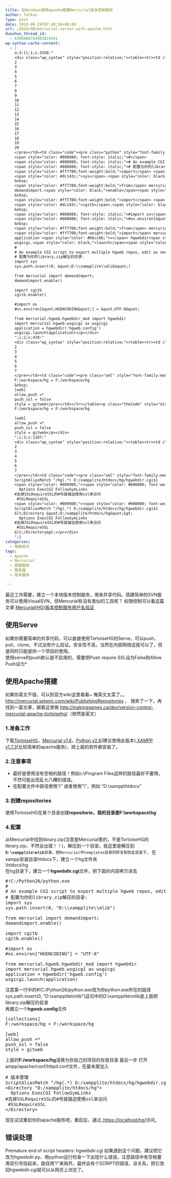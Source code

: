 ```yaml
---
title: 在Windows使用apache搭建Mercurial版本控制服务
author: fatkun
type: post
date: 2010-08-29T07:40:28+00:00
url: /2010/08/mercurial-server-with-apache.html
duoshuo_thread_id:
  - 6300408764403024641
wp-syntax-cache-content:
  - |
    a:3:{i:1;s:3350:"
    <div class="wp_syntax" style="position:relative;"><table><tr><td class="line_numbers"><pre>1
    2
    3
    4
    5
    6
    7
    8
    9
    10
    11
    12
    13
    14
    15
    16
    17
    18
    19
    20
    </pre></td><td class="code"><pre class="python" style="font-family:monospace;"><span style="color: #808080; font-style: italic;">#!C:/Python26/python.exe</span>
    <span style="color: #808080; font-style: italic;">#</span>
    <span style="color: #808080; font-style: italic;"># An example CGI script to export multiple hgweb repos, edit as necessary</span>
    <span style="color: #808080; font-style: italic;"># 配置为你的library.zip解压的目录:</span>
    <span style="color: #ff7700;font-weight:bold;">import</span> <span style="color: #dc143c;">sys</span>
    <span style="color: #dc143c;">sys</span>.<span style="color: black;">path</span>.<span style="color: black;">insert</span><span style="color: black;">&#40;</span><span style="color: #ff4500;">0</span><span style="color: #66cc66;">,</span> <span style="color: #483d8b;">&quot;D:<span style="color: #000099; font-weight: bold;">\\</span>xampplite<span style="color: #000099; font-weight: bold;">\\</span>mlib&quot;</span><span style="color: black;">&#41;</span>
    &nbsp;
    <span style="color: #ff7700;font-weight:bold;">from</span> mercurial <span style="color: #ff7700;font-weight:bold;">import</span> demandimport<span style="color: #66cc66;">;</span>
    demandimport.<span style="color: black;">enable</span><span style="color: black;">&#40;</span><span style="color: black;">&#41;</span>
    &nbsp;
    <span style="color: #ff7700;font-weight:bold;">import</span> <span style="color: #dc143c;">cgitb</span>
    <span style="color: #dc143c;">cgitb</span>.<span style="color: black;">enable</span><span style="color: black;">&#40;</span><span style="color: black;">&#41;</span>
    &nbsp;
    <span style="color: #808080; font-style: italic;">#import os</span>
    <span style="color: #808080; font-style: italic;">#os.environ[&quot;HGENCODING&quot;] = &quot;UTF-8&quot;</span>
    &nbsp;
    <span style="color: #ff7700;font-weight:bold;">from</span> mercurial.<span style="color: black;">hgweb</span>.<span style="color: black;">hgwebdir_mod</span> <span style="color: #ff7700;font-weight:bold;">import</span> hgwebdir
    <span style="color: #ff7700;font-weight:bold;">import</span> mercurial.<span style="color: black;">hgweb</span>.<span style="color: black;">wsgicgi</span> <span style="color: #ff7700;font-weight:bold;">as</span> wsgicgi
    application <span style="color: #66cc66;">=</span> hgwebdir<span style="color: black;">&#40;</span><span style="color: #483d8b;">'hgweb.config'</span><span style="color: black;">&#41;</span>
    wsgicgi.<span style="color: black;">launch</span><span style="color: black;">&#40;</span>application<span style="color: black;">&#41;</span></pre></td></tr></table><p class="theCode" style="display:none;">#!C:/Python26/python.exe
    #
    # An example CGI script to export multiple hgweb repos, edit as necessary
    # 配置为你的library.zip解压的目录:
    import sys
    sys.path.insert(0, &quot;D:\\xampplite\\mlib&quot;)
    
    from mercurial import demandimport;
    demandimport.enable()
    
    import cgitb
    cgitb.enable()
    
    #import os
    #os.environ[&quot;HGENCODING&quot;] = &quot;UTF-8&quot;
    
    from mercurial.hgweb.hgwebdir_mod import hgwebdir
    import mercurial.hgweb.wsgicgi as wsgicgi
    application = hgwebdir('hgweb.config')
    wsgicgi.launch(application)</p></div>
    ";i:2;s:470:"
    <div class="wp_syntax" style="position:relative;"><table><tr><td class="line_numbers"><pre>1
    2
    3
    4
    5
    6
    7
    </pre></td><td class="code"><pre class="xml" style="font-family:monospace;">[collections]
    F:/workspace/hg = F:/workspace/hg
    &nbsp;
    [web]
    allow_push =*
    push_ssl = false
    style = gitweb</pre></td></tr></table><p class="theCode" style="display:none;">[collections]
    F:/workspace/hg = F:/workspace/hg
    
    [web]
    allow_push =*
    push_ssl = false
    style = gitweb</p></div>
    ";i:3;s:1107:"
    <div class="wp_syntax" style="position:relative;"><table><tr><td class="line_numbers"><pre>1
    2
    3
    4
    5
    6
    7
    </pre></td><td class="code"><pre class="xml" style="font-family:monospace;"># 版本管理
    ScriptAliasMatch ^/hg(.*) D:/xampplite/htdocs/hg/hgwebdir.cgi$1
    <span style="color: #009900;"><span style="color: #000000; font-weight: bold;">&lt;Directory</span> <span style="color: #ff0000;">&quot;D:/xampplite/htdocs/hg&quot;</span><span style="color: #000000; font-weight: bold;">&gt;</span></span>
      Options ExecCGI FollowSymLinks
    #去掉SSLRequireSSL的#号就强迫使用ssl来访问
     #SSLRequireSSL
    <span style="color: #009900;"><span style="color: #000000; font-weight: bold;">&lt;/Directory<span style="color: #000000; font-weight: bold;">&gt;</span></span></span></pre></td></tr></table><p class="theCode" style="display:none;"># 版本管理
    ScriptAliasMatch ^/hg(.*) D:/xampplite/htdocs/hg/hgwebdir.cgi$1
    &lt;Directory &quot;D:/xampplite/htdocs/hg&quot;&gt;
      Options ExecCGI FollowSymLinks
    #去掉SSLRequireSSL的#号就强迫使用ssl来访问
     #SSLRequireSSL
    &lt;/Directory&gt;</p></div>
    ";}
categories:
  - 电脑知识
tags:
  - Apache
  - Mercurial
  - 搭建服务
  - 服务器
  - 版本服务

---
```

最近工作需要，建立一个本地版本控制服务，用来共享代码。搭建简单的SVN服务可以使用VisualSVN，但Mercurial有没有类似的工具呢？
<span style="font-weight: normal;">权限控制可以看这篇文章 </span><a rel="bookmark" href="http://fatkun.com/2010/10/mercurial-authentication.html"><span style="font-weight: normal;">Mercurial(HG)版本控制服务用户名验证</span></a> <span style="font-weight: normal;"></span>
## 使用Serve

如果你需要简单的共享代码，可以直接使用TortoiseHG的Serve，可以push，pull，clone，不过没有什么验证。安全性不高，当然在内部网络这就可以了，但是同时只能提供一个项目的使用。  
使用serve时push默认是不启用的，需要把Push require SSL设为False和Allow Push设为*
## 使用Apache搭建

如果你英文不错，可以到官方wiki这里看看~ 俺英文太菜了。。<http://mercurial.selenic.com/wiki/PublishingRepositories> ，
搜索了一下，再找到一篇文章，跟着这里做 <http://makinggames.ca/dev/version-control-mercurial-apache-tortoisehg/>（依然是英文）
### 1.准备工作

下载<a href="http://tortoisehg.bitbucket.org/" target="_blank">TortoiseHG</a>，<a href="http://mercurial.selenic.com/" target="_blank">Mercurial v1.6</a>，<a href="http://www.python.org/" target="_blank">Python v2.6</a>(建议使用此版本),<a href="http://www.apachefriends.org/en/xampp.html" target="_blank">XAMPP v1.7.3</a>(比较简单的apache服务)，把上面的软件都安装了。
### 2.注意事项

  * 最好是使用没有空格的路径！例如c:\Program Files这样的路径最好不要用，不然可能出现乱七八糟的错误。
  * 在配置文件中路径使用“/” 或者使用&#8221;\\&#8221;，例如 &#8220;D:\\xampp\\htdocs&#8221;
### 3.创建**repositories**

使用TortoiseHG在某个目录创建**repositorie，我的目录是F:\workspace\hg**
### **4.配置**

从Mercurial中找到library.zip(注意是Mercurial里的，不是TortoiseHG的library.zip，不然会出错！！)，解压到一个目录，我这里是解压到<span style="font-family: Consolas, Monaco, 'Courier New', Courier, monospace; line-height: 18px; font-size: 12px; white-space: pre;"><strong>D:\\xampplite\\mlib</strong>目录，把Mercurial中templates目录同样复制到此目录下。</span>
在xampp安装目录htdocs下，建立一个hg文件夹  
<xampp install>\htdocs\hg  
在hg目录下，建立一个**hgwebdir.cgi**文件，把下面的内容拷贝进去
<pre escaped="true" lang="python" line="1">#!C:/Python26/python.exe
#
# An example CGI script to export multiple hgweb repos, edit as necessary
# 配置为你的library.zip解压的目录:
import sys
sys.path.insert(0, "D:\\xampplite\\mlib")

from mercurial import demandimport;
demandimport.enable()

import cgitb
cgitb.enable()

#import os
#os.environ["HGENCODING"] = "UTF-8"

from mercurial.hgweb.hgwebdir_mod import hgwebdir
import mercurial.hgweb.wsgicgi as wsgicgi
application = hgwebdir('hgweb.config')
wsgicgi.launch(application)</pre>
注意第一行中的#!C:/Python26/python.exe改为你python.exe所在的路径  
sys.path.insert(0, &#8220;D:\\xampplite\\mlib&#8221;)这句中的D:\\xampplite\\mlib是上面把library.zip解压的目录  
再建立一个**hgweb.config**文件
<pre escaped="true" lang="xml" line="1">[collections]
F:/workspace/hg = F:/workspace/hg

[web]
allow_push =*
push_ssl = false
style = gitweb</pre>
上面的**F:/workspace/hg**请换为你自己的项目的存放目录
最后一步
打开ampp/apache/conf/httpd.conf文件，在最末尾加入
<pre escaped="true" lang="xml" line="1"># 版本管理
ScriptAliasMatch ^/hg(.*) D:/xampplite/htdocs/hg/hgwebdir.cgi$1
&lt;Directory "D:/xampplite/htdocs/hg"&gt;
  Options ExecCGI FollowSymLinks
#去掉SSLRequireSSL的#号就强迫使用ssl来访问
 #SSLRequireSSL
&lt;/Directory&gt;</pre>
现在试试重启你的apache服务吧，重启后，通过_<a href="https://localhost/hg/" target="_blank">https://localhost/hg/</a><span style="font-style: normal;">访问</span>_
## _<span style="font-style: normal;">错误处理</span>_

Premature end of script headers: hgwebdir.cgi
如果遇到这个问题，建议把它改为hgwebdir.py，用python运行检查一下出现什么错误，注意路径中有空格要用双引号括起来，路径用&#8221;/&#8221;来隔开。最终会有个SCRIPT的错误，没关系，把它改回hgwebdir.cgi就可以从网页上浏览了。